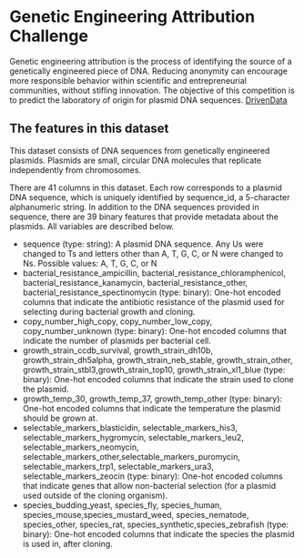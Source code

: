 # Genetic Engineering Attribution Challenge

Genetic engineering attribution is the process of identifying the source of a genetically engineered piece of DNA. Reducing anonymity can encourage more responsible behavior within scientific and entrepreneurial communities, without stifling innovation. The objective of this competition is to predict the laboratory of origin for plasmid DNA sequences. [DrivenData](https://www.drivendata.org/competitions/63/genetic-engineering-attribution/)

## The features in this dataset
This dataset consists of DNA sequences from genetically engineered plasmids. Plasmids are small, circular DNA molecules that replicate independently from chromosomes.

There are 41 columns in this dataset. Each row corresponds to a plasmid DNA sequence, which is uniquely identified by sequence_id, a 5-character alphanumeric string. In addition to the DNA sequences provided in sequence, there are 39 binary features that provide metadata about the plasmids. All variables are described below.

 - sequence (type: string): A plasmid DNA sequence. Any Us were changed to Ts and letters other than A, T, G, C, or N were changed to Ns. Possible values: A, T, G, C, or N
 - bacterial_resistance_ampicillin, bacterial_resistance_chloramphenicol, bacterial_resistance_kanamycin, bacterial_resistance_other, bacterial_resistance_spectinomycin (type: binary): One-hot encoded columns that indicate the antibiotic resistance of the plasmid used for selecting during bacterial growth and cloning.
 - copy_number_high_copy, copy_number_low_copy, copy_number_unknown (type: binary): One-hot encoded columns that indicate the number of plasmids per bacterial cell.
 - growth_strain_ccdb_survival, growth_strain_dh10b, growth_strain_dh5alpha, growth_strain_neb_stable, growth_strain_other, growth_strain_stbl3,growth_strain_top10, growth_strain_xl1_blue (type: binary): One-hot encoded columns that indicate the strain used to clone the plasmid.
 - growth_temp_30, growth_temp_37, growth_temp_other (type: binary): One-hot encoded columns that indicate the temperature the plasmid should be grown at.
 - selectable_markers_blasticidin, selectable_markers_his3, selectable_markers_hygromycin, selectable_markers_leu2, selectable_markers_neomycin, selectable_markers_other,selectable_markers_puromycin, selectable_markers_trp1, selectable_markers_ura3, selectable_markers_zeocin (type: binary): One-hot encoded columns that indicate genes that allow non-bacterial selection (for a plasmid used outside of the cloning organism).
 - species_budding_yeast, species_fly, species_human, species_mouse,species_mustard_weed, species_nematode, species_other, species_rat, species_synthetic,species_zebrafish (type: binary): One-hot encoded columns that indicate the species the plasmid is used in, after cloning.
